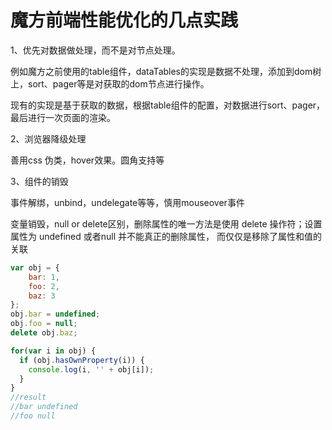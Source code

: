 # 魔方前端性能优化的几点实践

1、优先对数据做处理，而不是对节点处理。

  例如魔方之前使用的table组件，dataTables的实现是数据不处理，添加到dom树上，sort、pager等是对获取的dom节点进行操作。

  现有的实现是基于获取的数据，根据table组件的配置，对数据进行sort、pager，最后进行一次页面的渲染。

2、浏览器降级处理

  善用css 伪类，hover效果。圆角支持等

3、组件的销毁

  事件解绑，unbind，undelegate等等，慎用mouseover事件

  变量销毁，null or delete区别，删除属性的唯一方法是使用 delete 操作符；设置属性为 undefined 或者null 并不能真正的删除属性， 而仅仅是移除了属性和值的关联
  
```js
var obj = {
    bar: 1,
    foo: 2,
    baz: 3
};
obj.bar = undefined;
obj.foo = null;
delete obj.baz;

for(var i in obj) {
  if (obj.hasOwnProperty(i)) {
    console.log(i, '' + obj[i]);
  }
}
//result
//bar undefined
//foo null
```